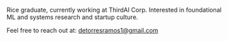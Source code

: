 Rice graduate, currently working at ThirdAI Corp. Interested in foundational ML and systems research and startup culture. 

Feel free to reach out at: detorresramos1@gmail.com
